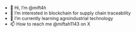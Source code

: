 - 👋 Hi, I’m @mift4h
- 👀 I’m interested in blockchain for supply chain traceability
- 🌱 I’m currently learning agroindustrial technology
- 📫 How to reach me @miftah1143 on X


<!---
mift4h/mift4h is a ✨ special ✨ repository because its `README.md` (this file) appears on your GitHub profile.
You can click the Preview link to take a look at your changes.
--->
